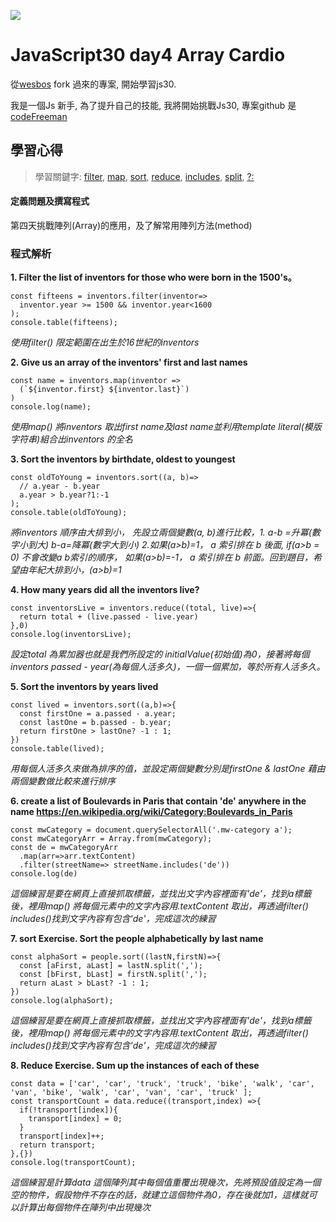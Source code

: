 ![](https://javascript30.com/images/JS3-social-share.png)

# JavaScript30 day4 Array Cardio

從[wesbos](https://github.com/wesbos/JavaScript30) fork 過來的專案, 開始學習js30.

我是一個Js 新手, 為了提升自己的技能, 我將開始挑戰Js30, 專案github 是 [codeFreeman](https://github.com/codeFreeman/JavaScript30)

## 學習心得

> 學習關鍵字: [filter](https://developer.mozilla.org/en-US/docs/Web/JavaScript/Reference/Global_Objects/Array/filter), [map](https://developer.mozilla.org/zh-TW/docs/Web/JavaScript/Reference/Global_Objects/Array/map), [sort](https://developer.mozilla.org/zh-TW/docs/Web/JavaScript/Reference/Global_Objects/Array/sort), [reduce](https://developer.mozilla.org/zh-TW/docs/Web/JavaScript/Reference/Global_Objects/Array/Reduce), [includes](https://developer.mozilla.org/zh-TW/docs/Web/JavaScript/Reference/Global_Objects/Array/includes), [split](https://developer.mozilla.org/en-US/docs/Web/JavaScript/Reference/Global_Objects/String/split), [?:](https://developer.mozilla.org/zh-CN/docs/Web/JavaScript/Reference/Operators/Conditional_Operator)


#### 定義問題及撰寫程式

第四天挑戰陣列(Array)的應用，及了解常用陣列方法(method)

### 程式解析

**1. Filter the list of inventors for those who were born in the 1500's。**

    const fifteens = inventors.filter(inventor=>
      inventor.year >= 1500 && inventor.year<1600
    );
    console.table(fifteens);

*使用filter() 限定範圍在出生於16世紀的inventors*

**2. Give us an array of the inventors' first and last names**

    const name = inventors.map(inventor =>
      (`${inventor.first} ${inventor.last}`)
    )
    console.log(name);

*使用map() 將inventors 取出first name及last name並利用template literal(模版字符串)組合出inventors 的全名*

**3. Sort the inventors by birthdate, oldest to youngest**

    const oldToYoung = inventors.sort((a, b)=>
      // a.year - b.year
      a.year > b.year?1:-1
    );
    console.table(oldToYoung);

*將inventors 順序由大排到小， 先設立兩個變數(a, b)進行比較，1. a-b =升冪(數字小到大) b-a=降冪(數字大到小) 2.如果(a>b)=1， a 索引排在 b 後面, if(a>b = 0) 不會改變a b索引的順序， 如果(a>b)=-1， a 索引排在 b 前面。回到題目，希望由年紀大排到小，(a>b)=1*

**4. How many years did all the inventors live?**

    const inventorsLive = inventors.reduce((total, live)=>{
      return total + (live.passed - live.year)
    },0)
    console.log(inventorsLive);

*設定total 為累加器也就是我們所設定的 initialValue(初始值)為0，接著將每個inventors passed - year(為每個人活多久)，一個一個累加，等於所有人活多久。*

**5. Sort the inventors by years lived**

    const lived = inventors.sort((a,b)=>{
      const firstOne = a.passed - a.year;
      const lastOne = b.passed - b.year;
      return firstOne > lastOne? -1 : 1;
    })
    console.table(lived);

*用每個人活多久來做為排序的值，並設定兩個變數分別是firstOne & lastOne 藉由兩個變數做比較來進行排序*

**6. create a list of Boulevards in Paris that contain 'de' anywhere in the name https://en.wikipedia.org/wiki/Category:Boulevards_in_Paris**

    const mwCategory = document.querySelectorAll('.mw-category a');
    const mwCategoryArr = Array.from(mwCategory);
    const de = mwCategoryArr
      .map(arr=>arr.textContent)
      .filter(streetName=> streetName.includes('de'))
    console.log(de)

*這個練習是要在網頁上直接抓取標籤，並找出文字內容裡面有'de'，找到a標籤後，裡用map() 將每個元素中的文字內容用.textContent 取出，再透過filter() includes()找到文字內容有包含'de'，完成這次的練習*

**7. sort Exercise. Sort the people alphabetically by last name**

    const alphaSort = people.sort((lastN,firstN)=>{
      const [aFirst, aLast] = lastN.split(',');
      const [bFirst, bLast] = firstN.split(',');
      return aLast > bLast? -1 : 1;
    })
    console.log(alphaSort);

*這個練習是要在網頁上直接抓取標籤，並找出文字內容裡面有'de'，找到a標籤後，裡用map() 將每個元素中的文字內容用.textContent 取出，再透過filter() includes()找到文字內容有包含'de'，完成這次的練習*

**8. Reduce Exercise. Sum up the instances of each of these**

    const data = ['car', 'car', 'truck', 'truck', 'bike', 'walk', 'car', 'van', 'bike', 'walk', 'car', 'van', 'car', 'truck' ];
    const transportCount = data.reduce((transport,index) =>{
      if(!transport[index]){
        transport[index] = 0;
      }
      transport[index]++;
      return transport;
    },{})
    console.log(transportCount);

*這個練習是計算data 這個陣列其中每個值重覆出現幾次，先將預設值設定為一個空的物件，假設物件不存在的話，就建立這個物件為0，存在後就加1，這樣就可以計算出每個物件在陣列中出現幾次*
